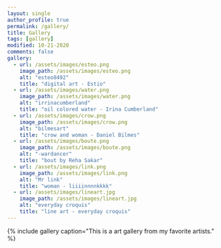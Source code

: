 ```yaml
---
layout: single
author_profile: true
permalink: /gallery/
title: Gallery
tags: [gallery]
modified: 10-21-2020
comments: false
gallery:
  - url: /assets/images/esteo.png
    image_path: /assets/images/esteo.png
    alt: "esteo8492"
    title: "digital art - Estio"
  - url: /assets/images/water.png
    image_path: /assets/images/water.png
    alt: "irrinacumberland"
    title: "oil colored water - Irina Cumberland"
  - url: /assets/images/crow.png
    image_path: /assets/images/crow.png
    alt: "bilmesart"
    title: "crow and woman - Daniel Bilmes"  
  - url: /assets/images/boute.png
    image_path: /assets/images/boute.png
    alt: "-wardancer"
    title: "bout by Reha Sakar"
  - url: /assets/images/link.png
    image_path: /assets/images/link.png
    alt: "Mr link"
    title: "woman - liiiinnnnkkkk"    
  - url: /assets/images/lineart.jpg
    image_path: /assets/images/lineart.jpg
    alt: "everyday croquis"
    title: "line art - everyday croquis"
---
```


{% include gallery caption="This is a art gallery from my favorite artists." %}

